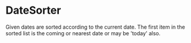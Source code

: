 DateSorter
==========

Given dates are sorted according to the current date. The first item in the sorted list is the coming or nearest date or may be 'today' also.

